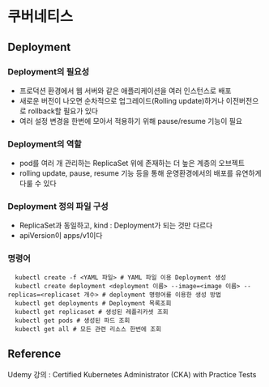 # 쿠버네티스

## Deployment

### Deployment의 필요성
- 프로덕션 환경에서 웹 서버와 같은 애플리케이션을 여러 인스턴스로 배포
- 새로운 버전이 나오면 순차적으로 업그레이드(Rolling update)하거나 이전버전으로 rollback할 필요가 있다
- 여러 설정 변경을 한번에 모아서 적용하기 위해 pause/resume 기능이 필요

### Deployment의 역할
- pod를 여러 개 관리하는 ReplicaSet 위에 존재하는 더 높은 계층의 오브젝트
- rolling update, pause, resume 기능 등을 통해 운영환경에서의 배포를 유연하게 다룰 수 있다

### Deployment 정의 파일 구성
- ReplicaSet과 동일하고, kind : Deployment가 되는 것만 다르다
- apiVersion이 apps/v1이다

### 명령어
```
  kubectl create -f <YAML 파일> # YAML 파일 이용 Deployment 생성
  kubectl create deployment <deployment 이름> --image=<image 이름> --replicas=<replicaset 개수> # deployment 명령어를 이용한 생성 방법
  kubectl get deployments # Deployment 목록조회
  kubectl get replicaset # 생성된 레플리카셋 조회
  kubectl get pods # 생성된 파드 조회
  kubectl get all # 모든 관련 리소스 한번에 조회
```

## Reference
Udemy 강의 : Certified Kubernetes Administrator (CKA) with Practice Tests
